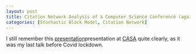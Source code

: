 ```yaml
---
layout: post
title: Citation Network Analysis of a Computer Science Conference (again)
categories: [Stochastic Block Model, Citation Network]
---
```


I still remember this [presentation](/slides/casa_seminar.html)presentation at [CASA](https://www.ucl.ac.uk/bartlett/casa/bartlett-centre-advanced-spatial-analysis) quite clearly, as it was my last talk before Covid lockdown.

